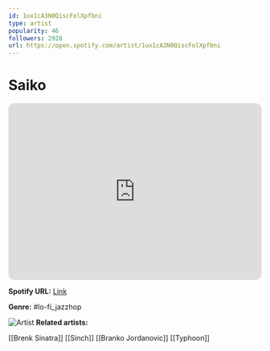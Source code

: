 ```yaml
---
id: 1ux1cA3N0QiscFolXpfbni
type: artist
popularity: 46
followers: 2928
url: https://open.spotify.com/artist/1ux1cA3N0QiscFolXpfbni
---
```

# Saiko

<iframe style="border-radius:12px" src="https://open.spotify.com/embed/artist/1ux1cA3N0QiscFolXpfbni" width="100%" height="352" frameBorder="0" allowfullscreen="" allow="autoplay; clipboard-write; encrypted-media; fullscreen; picture-in-picture" loading="lazy"></iframe>

**Spotify URL:** [Link](https://open.spotify.com/artist/1ux1cA3N0QiscFolXpfbni)

**Genre:**  #lo-fi_jazzhop

![Artist](https://i.scdn.co/image/ab6761610000e5eb7d7b1e89702d51c5975c38f5)
**Related artists:**

[[Brenk Sinatra]]
[[Sinch]]
[[Branko Jordanovic]]
[[Typhoon]]
